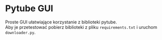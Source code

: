 # Pytube GUI
Proste GUI ułatwiające korzystanie z biblioteki pytube.  
Aby je przetestować pobierz biblioteki z pliku ```requirements.txt``` i uruchom ```downloader.py```.

